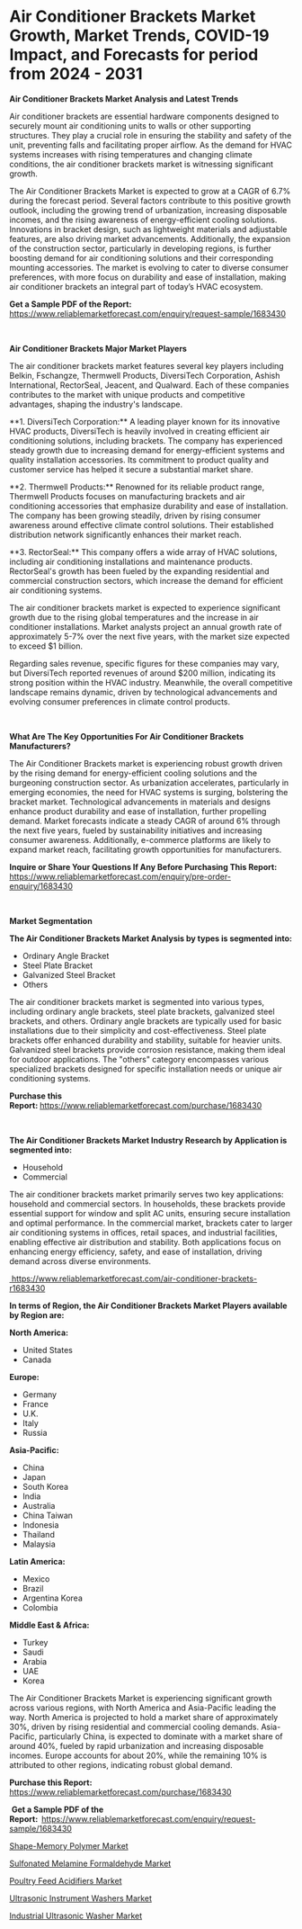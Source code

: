 <p><h1>Air Conditioner Brackets Market Growth, Market Trends, COVID-19 Impact, and Forecasts for period from 2024 - 2031</h1></p><p><strong>Air Conditioner Brackets Market Analysis and Latest Trends</strong></p>
<p><p>Air conditioner brackets are essential hardware components designed to securely mount air conditioning units to walls or other supporting structures. They play a crucial role in ensuring the stability and safety of the unit, preventing falls and facilitating proper airflow. As the demand for HVAC systems increases with rising temperatures and changing climate conditions, the air conditioner brackets market is witnessing significant growth.</p><p>The Air Conditioner Brackets Market is expected to grow at a CAGR of 6.7% during the forecast period. Several factors contribute to this positive growth outlook, including the growing trend of urbanization, increasing disposable incomes, and the rising awareness of energy-efficient cooling solutions. Innovations in bracket design, such as lightweight materials and adjustable features, are also driving market advancements. Additionally, the expansion of the construction sector, particularly in developing regions, is further boosting demand for air conditioning solutions and their corresponding mounting accessories. The market is evolving to cater to diverse consumer preferences, with more focus on durability and ease of installation, making air conditioner brackets an integral part of today’s HVAC ecosystem.</p></p>
<p><strong>Get a Sample PDF of the Report:&nbsp;</strong> <a href="https://www.reliablemarketforecast.com/enquiry/request-sample/1683430?utm_campaign=1178&utm_medium=2&utm_source=Github&utm_content=ia&utm_term=15102024&utm_id=air-conditioner-brackets">https://www.reliablemarketforecast.com/enquiry/request-sample/1683430</a></p>
<p>&nbsp;</p>
<p><strong>Air Conditioner Brackets Major Market Players</strong></p>
<p><p>The air conditioner brackets market features several key players including Belkin, Fschangze, Thermwell Products, DiversiTech Corporation, Ashish International, RectorSeal, Jeacent, and Qualward. Each of these companies contributes to the market with unique products and competitive advantages, shaping the industry's landscape.</p><p>**1. DiversiTech Corporation:** A leading player known for its innovative HVAC products, DiversiTech is heavily involved in creating efficient air conditioning solutions, including brackets. The company has experienced steady growth due to increasing demand for energy-efficient systems and quality installation accessories. Its commitment to product quality and customer service has helped it secure a substantial market share.</p><p>**2. Thermwell Products:** Renowned for its reliable product range, Thermwell Products focuses on manufacturing brackets and air conditioning accessories that emphasize durability and ease of installation. The company has been growing steadily, driven by rising consumer awareness around effective climate control solutions. Their established distribution network significantly enhances their market reach.</p><p>**3. RectorSeal:** This company offers a wide array of HVAC solutions, including air conditioning installations and maintenance products. RectorSeal's growth has been fueled by the expanding residential and commercial construction sectors, which increase the demand for efficient air conditioning systems. </p><p>The air conditioner brackets market is expected to experience significant growth due to the rising global temperatures and the increase in air conditioner installations. Market analysts project an annual growth rate of approximately 5-7% over the next five years, with the market size expected to exceed $1 billion.</p><p>Regarding sales revenue, specific figures for these companies may vary, but DiversiTech reported revenues of around $200 million, indicating its strong position within the HVAC industry. Meanwhile, the overall competitive landscape remains dynamic, driven by technological advancements and evolving consumer preferences in climate control products.</p></p>
<p>&nbsp;</p>
<p><strong>What Are The Key Opportunities For Air Conditioner Brackets Manufacturers?</strong></p>
<p><p>The Air Conditioner Brackets market is experiencing robust growth driven by the rising demand for energy-efficient cooling solutions and the burgeoning construction sector. As urbanization accelerates, particularly in emerging economies, the need for HVAC systems is surging, bolstering the bracket market. Technological advancements in materials and designs enhance product durability and ease of installation, further propelling demand. Market forecasts indicate a steady CAGR of around 6% through the next five years, fueled by sustainability initiatives and increasing consumer awareness. Additionally, e-commerce platforms are likely to expand market reach, facilitating growth opportunities for manufacturers.</p></p>
<p><strong>Inquire or Share Your Questions If Any Before Purchasing This Report:</strong> <a href="https://www.reliablemarketforecast.com/enquiry/pre-order-enquiry/1683430?utm_campaign=1178&utm_medium=2&utm_source=Github&utm_content=ia&utm_term=15102024&utm_id=air-conditioner-brackets">https://www.reliablemarketforecast.com/enquiry/pre-order-enquiry/1683430</a></p>
<p>&nbsp;</p>
<p><strong>Market Segmentation</strong></p>
<p><strong>The Air Conditioner Brackets Market Analysis by types is segmented into:</strong></p>
<p><ul><li>Ordinary Angle Bracket</li><li>Steel Plate Bracket</li><li>Galvanized Steel Bracket</li><li>Others</li></ul></p>
<p><p>The air conditioner brackets market is segmented into various types, including ordinary angle brackets, steel plate brackets, galvanized steel brackets, and others. Ordinary angle brackets are typically used for basic installations due to their simplicity and cost-effectiveness. Steel plate brackets offer enhanced durability and stability, suitable for heavier units. Galvanized steel brackets provide corrosion resistance, making them ideal for outdoor applications. The "others" category encompasses various specialized brackets designed for specific installation needs or unique air conditioning systems.</p></p>
<p><strong>Purchase this Report:&nbsp;</strong><a href="https://www.reliablemarketforecast.com/purchase/1683430?utm_campaign=1178&utm_medium=2&utm_source=Github&utm_content=ia&utm_term=15102024&utm_id=air-conditioner-brackets">https://www.reliablemarketforecast.com/purchase/1683430</a></p>
<p>&nbsp;</p>
<p><strong>The Air Conditioner Brackets Market Industry Research by Application is segmented into:</strong></p>
<p><ul><li>Household</li><li>Commercial</li></ul></p>
<p><p>The air conditioner brackets market primarily serves two key applications: household and commercial sectors. In households, these brackets provide essential support for window and split AC units, ensuring secure installation and optimal performance. In the commercial market, brackets cater to larger air conditioning systems in offices, retail spaces, and industrial facilities, enabling effective air distribution and stability. Both applications focus on enhancing energy efficiency, safety, and ease of installation, driving demand across diverse environments.</p></p>
<p><a href="https://www.reliablemarketforecast.com/air-conditioner-brackets-r1683430?utm_campaign=1178&utm_medium=2&utm_source=Github&utm_content=ia&utm_term=15102024&utm_id=air-conditioner-brackets">&nbsp;https://www.reliablemarketforecast.com/air-conditioner-brackets-r1683430</a></p>
<p><strong>In terms of Region, the Air Conditioner Brackets Market Players available by Region are:</strong></p>
<p>
    <p> <strong> North America: </strong>
        <ul>
            <li>United States</li>
            <li>Canada</li>
        </ul>
        </p> 
    <p> <strong> Europe: </strong>
        <ul>
            <li>Germany</li>
            <li>France</li>
            <li>U.K.</li>
            <li>Italy</li>
            <li>Russia</li>
        </ul>
        </p> 
    <p> <strong> Asia-Pacific: </strong>
        <ul>
            <li>China</li>
            <li>Japan</li>
            <li>South Korea</li>
            <li>India</li>
            <li>Australia</li>
            <li>China Taiwan</li>
            <li>Indonesia</li>
            <li>Thailand</li>
            <li>Malaysia</li>
        </ul>
        </p> 
    <p> <strong> Latin America: </strong>
        <ul>
            <li>Mexico</li>
            <li>Brazil</li>
            <li>Argentina Korea</li>
            <li>Colombia</li>
        </ul>
        </p> 
    <p> <strong> Middle East & Africa: </strong>
        <ul>
            <li>Turkey</li>
            <li>Saudi</li>
            <li>Arabia</li>
            <li>UAE</li>
            <li>Korea</li>
        </ul>
    </p>
    </p>
<p><p>The Air Conditioner Brackets Market is experiencing significant growth across various regions, with North America and Asia-Pacific leading the way. North America is projected to hold a market share of approximately 30%, driven by rising residential and commercial cooling demands. Asia-Pacific, particularly China, is expected to dominate with a market share of around 40%, fueled by rapid urbanization and increasing disposable incomes. Europe accounts for about 20%, while the remaining 10% is attributed to other regions, indicating robust global demand.</p></p>
<p><strong>Purchase this Report: </strong><a href="https://www.reliablemarketforecast.com/purchase/1683430?utm_campaign=1178&utm_medium=2&utm_source=Github&utm_content=ia&utm_term=15102024&utm_id=air-conditioner-brackets">https://www.reliablemarketforecast.com/purchase/1683430</a></p>
<p>&nbsp;<strong>Get a Sample PDF of the Report:&nbsp;&nbsp;</strong><a href="https://www.reliablemarketforecast.com/enquiry/request-sample/1683430?utm_campaign=1178&utm_medium=2&utm_source=Github&utm_content=ia&utm_term=15102024&utm_id=air-conditioner-brackets">https://www.reliablemarketforecast.com/enquiry/request-sample/1683430</a></p>
<p><strong></strong></p>
<p><p><a href="https://www.linkedin.com/pulse/shape-memory-polymer-market-analysis-product-segmentation-regional-8cadf?trk=public_post_embed_feed-article-content&utm_campaign=1178&utm_medium=2&utm_source=Github&utm_content=ia&utm_term=15102024&utm_id=air-conditioner-brackets">Shape-Memory Polymer Market</a></p><p><a href="https://www.linkedin.com/pulse/evaluating-global-sulfonated-melamine-formaldehyde-market-trends-ihqnf?utm_campaign=1178&utm_medium=2&utm_source=Github&utm_content=ia&utm_term=15102024&utm_id=air-conditioner-brackets">Sulfonated Melamine Formaldehyde Market</a></p><p><a href="https://www.linkedin.com/pulse/poultry-feed-acidifiers-market-size-share-growth-analysis-type-rbmnf?trk=public_post_embed_feed-article-content&utm_campaign=1178&utm_medium=2&utm_source=Github&utm_content=ia&utm_term=15102024&utm_id=air-conditioner-brackets">Poultry Feed Acidifiers Market</a></p><p><a href="https://github.com/seraphinaqist/Market-Research-Report-List-1/blob/main/ultrasonic-instrument-washers-market.md?utm_campaign=1178&utm_medium=2&utm_source=Github&utm_content=ia&utm_term=15102024&utm_id=air-conditioner-brackets">Ultrasonic Instrument Washers Market</a></p><p><a href="https://github.com/josqmxrouth/Market-Research-Report-List-1/blob/main/industrial-ultrasonic-washer-market.md?utm_campaign=1178&utm_medium=2&utm_source=Github&utm_content=ia&utm_term=15102024&utm_id=air-conditioner-brackets">Industrial Ultrasonic Washer Market</a></p></p>